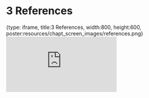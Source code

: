 # 3 References
 
{type: iframe, title:3 References, width:800, height:600, poster:resources/chapt_screen_images/references.png}
![](https://hutchdatascience.org/Intro_to_Git/no_toc/references.html)
 

 

